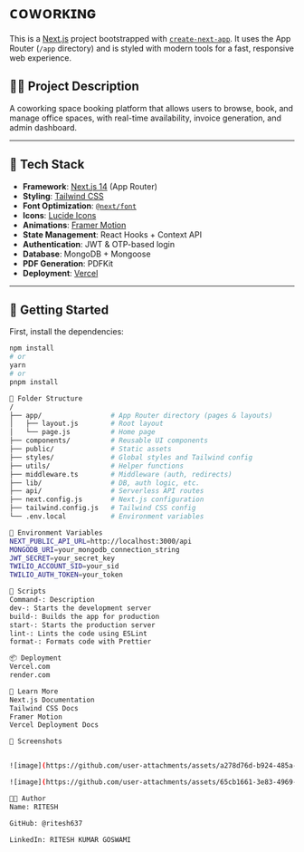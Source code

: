 # ᴄᴏᴡᴏʀᴋɪɴɢ 

This is a [Next.js](https://nextjs.org) project bootstrapped with [`create-next-app`](https://github.com/vercel/next.js/tree/canary/packages/create-next-app). It uses the App Router (`/app` directory) and is styled with modern tools for a fast, responsive web experience.

## 🧑‍💻 Project Description

A coworking space booking platform that allows users to browse, book, and manage office spaces, with real-time availability, invoice generation, and admin dashboard.

---

## 📁 Tech Stack

- **Framework**: [Next.js 14](https://nextjs.org) (App Router)
- **Styling**: [Tailwind CSS](https://tailwindcss.com)
- **Font Optimization**: [`@next/font`](https://nextjs.org/docs/app/building-your-application/optimizing/fonts)
- **Icons**: [Lucide Icons](https://lucide.dev/)
- **Animations**: [Framer Motion](https://www.framer.com/motion/)
- **State Management**: React Hooks + Context API
- **Authentication**: JWT & OTP-based login
- **Database**: MongoDB + Mongoose
- **PDF Generation**: PDFKit
- **Deployment**: [Vercel](https://vercel.com)

---

## 🚀 Getting Started

First, install the dependencies:

```bash
npm install
# or
yarn
# or
pnpm install

📂 Folder Structure
/
├── app/                 # App Router directory (pages & layouts)
│   ├── layout.js        # Root layout
│   └── page.js          # Home page
├── components/          # Reusable UI components
├── public/              # Static assets
├── styles/              # Global styles and Tailwind config
├── utils/               # Helper functions
├── middleware.ts        # Middleware (auth, redirects)
├── lib/                 # DB, auth logic, etc.
├── api/                 # Serverless API routes
├── next.config.js       # Next.js configuration
├── tailwind.config.js   # Tailwind CSS config
└── .env.local           # Environment variables

🔐 Environment Variables
NEXT_PUBLIC_API_URL=http://localhost:3000/api
MONGODB_URI=your_mongodb_connection_string
JWT_SECRET=your_secret_key
TWILIO_ACCOUNT_SID=your_sid
TWILIO_AUTH_TOKEN=your_token

📜 Scripts
Command-: Description
dev-: Starts the development server
build-: Builds the app for production
start-: Starts the production server
lint-: Lints the code using ESLint
format-: Formats code with Prettier

📦 Deployment
Vercel.com
render.com

🧪 Learn More
Next.js Documentation
Tailwind CSS Docs
Framer Motion
Vercel Deployment Docs

📸 Screenshots


![image](https://github.com/user-attachments/assets/a278d76d-b924-485a-ada7-99bc3b827a39)

![image](https://github.com/user-attachments/assets/65cb1661-3e83-4969-8699-3973fd37b07a) 

🧑‍🎓 Author
Name: RITESH

GitHub: @ritesh637

LinkedIn: RITESH KUMAR GOSWAMI
